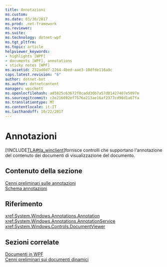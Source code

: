 ```yaml
---
title: Annotazioni
ms.custom: 
ms.date: 03/30/2017
ms.prod: .net-framework
ms.reviewer: 
ms.suite: 
ms.technology: dotnet-wpf
ms.tgt_pltfrm: 
ms.topic: article
helpviewer_keywords:
- highlights [WPF]
- documents [WPF], annotations
- sticky notes [WPF]
ms.assetid: 232ad0d7-2264-4bed-aae3-10dfde116a9c
caps.latest.revision: "6"
author: dotnet-bot
ms.author: dotnetcontent
manager: wpickett
ms.openlocfilehash: ad5825c63672f0cadd30b7a57d81427407e5097e
ms.sourcegitcommit: c2e216692ef7576a213ae16af2377cd98d1a67fa
ms.translationtype: MT
ms.contentlocale: it-IT
ms.lasthandoff: 10/22/2017
---
```

# <a name="annotations"></a>Annotazioni
[!INCLUDE[TLA#tla_winclient](../../../../includes/tlasharptla-winclient-md.md)]fornisce controlli che supportano l'annotazione del contenuto dei documenti di visualizzazione del documento.  
  
## <a name="in-this-section"></a>Contenuto della sezione  
 [Cenni preliminari sulle annotazioni](../../../../docs/framework/wpf/advanced/annotations-overview.md)  
  [Schema annotazioni](../../../../docs/framework/wpf/advanced/annotations-schema.md)  
  
## <a name="reference"></a>Riferimento  
 <xref:System.Windows.Annotations.Annotation>  
  <xref:System.Windows.Annotations.AnnotationService>  
  <xref:System.Windows.Controls.DocumentViewer>  
  
## <a name="related-sections"></a>Sezioni correlate  
 [Documenti in WPF](../../../../docs/framework/wpf/advanced/documents-in-wpf.md)  
  [Cenni preliminari sui documenti dinamici](../../../../docs/framework/wpf/advanced/flow-document-overview.md)

